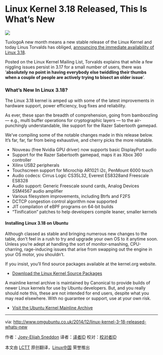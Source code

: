 Linux Kernel 3.18 Released, This Is What’s New
================================================================================
![](http://www.omgubuntu.co.uk/wp-content/uploads/2011/07/Tux-psd3894.jpg)

TuxlogoA new month means a new stable release of the Linux Kernel and today Linus Torvalds has obliged, [announcing the immediate availability of Linux 3.18][1]. 

Posted on the Linux Kernel Mailing List, Torvalds explains that while a few niggling issues persist in 3.17 for a small number of users, there was ‘**absolutely no point in having everybody else twiddling their thumbs when a couple of people are actively trying to bisect an older issue**’.

### What’s New In Linux 3.18? ###

The Linux 3.18 kernel is amped up with some of the latest improvements in  hardware support, power efficiency, bug fixes and reliability.

As ever, these span the breadth of comprehension, going from bamboozling — e.g., multi buffer operations for cryptographic layers — to the air-punchingly understandable, like support for the Razer Sabertooth gamepad.

We’ve compiling some of the notable changes made in this release below. It’s far, far, far from being exhaustive, and cherry picks the more relatable.

- Nouveau (free Nvidia GPU driver) now supports basic DisplayPort audio
- Support for the Razer Sabertooth gamepad, maps it as Xbox 360 controller
- Xilinx USB2 peripherals
- Touchscreen support for Microchip AR1021 i2c, PenMount 6000 touch
- Audio codecs:  Cirrus Logic CS35L32, Everest ES8328and Freescale ES8328 
- Audio support: Generic Freescale sound cards, Analog Devices SSM4567 audio amplifier
- Various filesystem improvements, including Btrfs and F2FS
- DCTCP congestion control algorithm now supported
- JIT compilation of eBPF programs on 64-bit builds
- “Tinification” patches to help developers compile leaner, smaller kernels

#### Installing Linux 3.18 on Ubuntu ####

Although classed as stable and bringing numerous new changes to the table, don’t feel in a rush to try and upgrade your own OS to it anytime soon. Unless you’re adept at handling the sort of monitor-smashing, CPU-charring, rage-inducing issues that arise from swapping out the engine in your OS motor, you shouldn’t.

If you insist, you’ll find source packages available at the kernel.org website.

- [Download the Linux Kernel Source Packages][2]

A mainline kernel archive is maintained by Canonical to provide builds of newer Linux kernels for use by Ubuntu developers. But, and you really should note this, these are not intended for end users, despite what you may read elsewhere. With no guarantee or support, use at your own risk.

- [Visit the Ubuntu Kernel Mainline Archive][3]

--------------------------------------------------------------------------------

via: http://www.omgubuntu.co.uk/2014/12/linux-kernel-3-18-released-whats-new

作者：[Joey-Elijah Sneddon][a]
译者：[译者ID](https://github.com/译者ID)
校对：[校对者ID](https://github.com/校对者ID)

本文由 [LCTT](https://github.com/LCTT/TranslateProject) 原创翻译，[Linux中国](http://linux.cn/) 荣誉推出

[a]:https://plus.google.com/117485690627814051450/?rel=author
[1]:https://lkml.org/lkml/2014/12/7/202
[2]:https://www.kernel.org/pub/linux/kernel/v3.x/
[3]:http://kernel.ubuntu.com/~kernel-ppa/mainline/?C=N;O=D